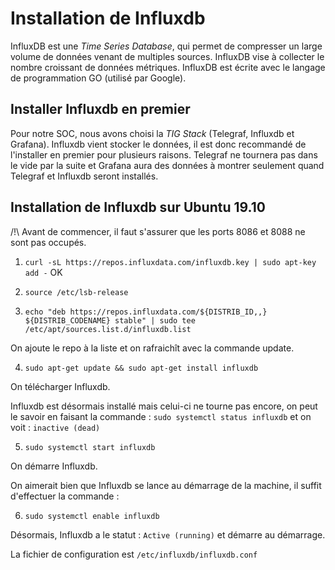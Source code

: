 # Installation de Influxdb

InfluxDB est une *Time Series Database*, qui permet de compresser un large volume de données venant de multiples sources. InfluxDB vise à collecter le nombre croissant de données métriques. InfluxDB est écrite avec le langage de programmation GO (utilisé par Google).

## Installer Influxdb en premier

Pour notre SOC, nous avons choisi la *TIG Stack* (Telegraf, Influxdb et Grafana). Influxdb vient stocker le données, il est donc recommandé de l'installer en premier pour plusieurs raisons. Telegraf ne tournera pas dans le vide par la suite et Grafana aura des données à montrer seulement quand Telegraf et Influxdb seront installés.

## Installation de Influxdb sur Ubuntu 19.10

/!\ Avant de commencer, il faut s'assurer que les ports 8086 et 8088 ne sont pas occupés.

1. `curl -sL https://repos.influxdata.com/influxdb.key | sudo apt-key add -`
OK

2. `source /etc/lsb-release`

3. `echo "deb https://repos.influxdata.com/${DISTRIB_ID,,} ${DISTRIB_CODENAME} stable" | sudo tee /etc/apt/sources.list.d/influxdb.list`

On ajoute le repo à la liste et on rafraichît avec la commande update.

4. `sudo apt-get update && sudo apt-get install influxdb`

On télécharger Influxdb.

Influxdb est désormais installé mais celui-ci ne tourne pas encore, on peut le savoir en faisant la commande : `sudo systemctl status influxdb` et on voit : `inactive (dead)`

5. `sudo systemctl start influxdb`

On démarre Influxdb.

On aimerait bien que Influxdb se lance au démarrage de la machine, il suffit d'effectuer la commande : 

6. `sudo systemctl enable influxdb`

Désormais, Influxdb a le statut : `Active (running)` et démarre au démarrage.

La fichier de configuration est `/etc/influxdb/influxdb.conf`
